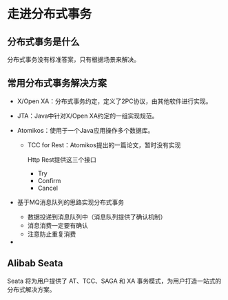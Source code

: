 # 走进分布式事务

## 分布式事务是什么

分布式事务没有标准答案，只有根据场景来解决。

## 常用分布式事务解决方案

- X/Open XA：分布式事务约定，定义了2PC协议，由其他软件进行实现。

- JTA：Java中针对X/Open XA约定的一组实现规范。

- Atomikos：使用于一个Java应用操作多个数据库。

  - TCC for Rest：Atomikos提出的一篇论文，暂时没有实现

    Http Rest提供这三个接口

    - Try
    - Confirm
    - Cancel

- 基于MQ消息队列的思路实现分布式事务
  - 数据投递到消息队列中（消息队列提供了确认机制）
  - 消息消费一定要有确认
  - 注意防止重复消费
- 

## Alibab Seata

Seata 将为用户提供了 AT、TCC、SAGA 和 XA 事务模式，为用户打造一站式的分布式解决方案。